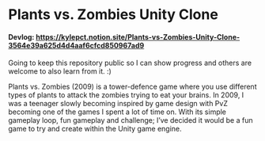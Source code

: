 # Plants vs. Zombies Unity Clone
 
#### Devlog: https://kylepct.notion.site/Plants-vs-Zombies-Unity-Clone-3564e39a625d4d4aaf6cfcd850967ad9

Going to keep this repository public so I can show progress and others are welcome to also learn from it. :)
 
Plants vs. Zombies (2009) is a tower-defence game where you use different types of plants to attack the zombies trying to eat your brains. In 2009, I was a teenager slowly becoming inspired by game design with PvZ becoming one of the games I spent a lot of time on. With its simple gameplay loop, fun gameplay and challenge; I’ve decided it would be a fun game to try and create within the Unity game engine.
